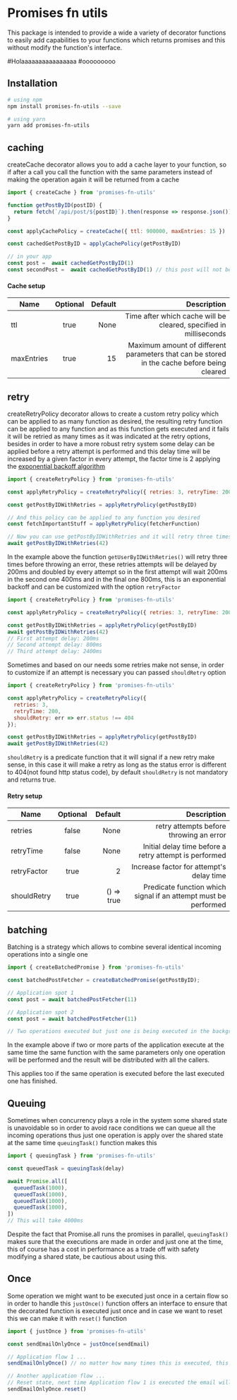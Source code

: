 # Promises fn utils

This package is intended to provide a wide a variety of decorator functions to easily add capabilities to your functions which returns promises and this without modify the function's interface.

#Holaaaaaaaaaaaaaaaa
#ooooooooo
## Installation
```bash
# using npm
npm install promises-fn-utils --save

# using yarn
yarn add promises-fn-utils
```

## caching
createCache decorator allows you to add a cache layer to your function, so if after a call you call the function with the same parameters instead of making the operation again it will be returned from a cache

```javascript
import { createCache } from 'promises-fn-utils'

function getPostByID(postID) {
  return fetch(`/api/post/${postID}`).then(response => response.json())
}

const applyCachePolicy = createCache({ ttl: 900000, maxEntries: 15 })

const cachedGetPostByID = applyCachePolicy(getPostByID)

// in your app
const post =  await cachedGetPostByID(1)
const secondPost =  await cachedGetPostByID(1) // this post will not be retrieved from the api but from the cache
```
#### Cache setup
| Name        | Optional           | Default  | Description  |
| ------------- |:-------------:| -----:| -----:|
|  ttl     			| true 				| None | Time after which cache will be cleared, specified in milliseconds |
| maxEntries      | true      | 15  | Maximum amount of different parameters that can be stored in the cache before being cleared |

## retry
createRetryPolicy decorator allows to create a custom retry policy which can be applied to as many function as desired, the resulting retry function can be applied to any function and as this function gets executed and it fails it will be retried as many times as it was indicated at the retry options, besides in order to have a more robust retry system some delay can be applied before a retry attempt is performed and this delay time will be increased by a given factor in every attempt, the factor time is 2 applying the [exponential backoff algorithm](https://en.wikipedia.org/wiki/Exponential_backoff)

```javascript
import { createRetryPolicy } from 'promises-fn-utils'

const applyRetryPolicy = createRetryPolicy({ retries: 3, retryTime: 200 });

const getPostByIDWithRetries = applyRetryPolicy(getPostByID)

// And this policy can be applied to any function you desired
const fetchImportantStuff = applyRetryPolicy(fetcherFunction)

// Now you can use getPostByIDWithRetries and it will retry three times before throwing an error
await getPostByIDWithRetries(42)
```

In the example above the function `getUserByIDWithRetries()` will retry three times before throwing an error, these retries attempts will be delayed by 200ms and doubled by every attempt so in the first attempt will wait 200ms in the second one 400ms and in the final one 800ms, this is an exponential backoff and can be customized with the option `retryFactor`

```javascript
import { createRetryPolicy } from 'promises-fn-utils'

const applyRetryPolicy = createRetryPolicy({ retries: 3, retryTime: 200, retryFactor: 4 });

const getPostByIDWithRetries = applyRetryPolicy(getPostByID)
await getPostByIDWithRetries(42)
// First attempt delay: 200ms
// Second attempt delay: 800ms
// Third attempt delay: 2400ms
```

Sometimes and based on our needs some retries make not sense, in order to customize if an attempt is necessary you can passed `shouldRetry` option

```javascript
import { createRetryPolicy } from 'promises-fn-utils'

const applyRetryPolicy = createRetryPolicy({
  retries: 3,
  retryTime: 200,
  shouldRetry: err => err.status !== 404
});

const getPostByIDWithRetries = applyRetryPolicy(getPostByID)
await getPostByIDWithRetries(42)
```

`shouldRetry` is a predicate function that it will signal if a new retry make sense, in this case it will make a retry as long as the status error is different to 404(not found http status code), by default `shouldRetry` is not mandatory and returns true.

#### Retry setup
| Name        | Optional           | Default  | Description  |
| ------------- |:-------------:| -----:| -----:|
|  retries     			| false 				| None | retry attempts before throwing an error |
| retryTime      | false      | None  | Initial delay time before a retry attempt is performed |
| retryFactor      | true      | 2  | Increase factor for attempt's delay time |
| shouldRetry      | true      | () => true  | Predicate function which signal if an attempt must be performed |

## batching
Batching is a strategy which allows to combine several identical incoming operations into a single one

```javascript
import { createBatchedPromise } from 'promises-fn-utils'

const batchedPostFetcher = createBatchedPromise(getPostByID);

// Application spot 1
const post = await batchedPostFetcher(11)

// Application spot 2
const post = await batchedPostFetcher(11)

// Two operations executed but just one is being executed in the background at the time, the result will be send to both calling places
```

In the example above if two or more parts of the application execute at the same time the same function with the same parameters only one operation will be performed and the result will be distributed with all the callers.

This applies too if the same operation is executed before the last executed one has finished.

## Queuing
Sometimes when concurrency plays a role in the system some shared state is unavoidable so in order to avoid race conditions we can queue all the incoming operations thus just one operation is apply over the shared state at the same time `queuingTask()` function makes this

```javascript
import { queuingTask } from 'promises-fn-utils'

const queuedTask = queuingTask(delay)

await Promise.all([
  queuedTask(1000),
  queuedTask(1000),
  queuedTask(1000),
  queuedTask(1000),
])
// This will take 4000ms
```

Despite the fact that Promise.all runs the promises in parallel, `queuingTask()` makes sure that the executions are made in order and just one at the time, this of course has a cost in performance as a  trade off with safety modifying a shared state, be cautious about using this.

## Once
Some operation we might want to be executed just once in a certain flow so in order to handle this `justOnce()` function offers an interface to ensure that the decorated function is executed just once and in case we want to reset this we can make it with `reset()` function

```javascript
import { justOnce } from 'promises-fn-utils'

const sendEmailOnlyOnce = justOnce(sendEmail)

// Application flow 1 ...
sendEmailOnlyOnce() // no matter how many times this is executed, this will send the email just once

// Another application flow ...
// Reset state, next time Application flow 1 is executed the email will be sent again
sendEmailOnlyOnce.reset()
```
